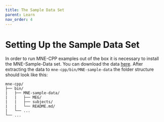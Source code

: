 ```yaml
---
title: The Sample Data Set
parent: Learn
nav_order: 4
---
```

# Setting Up the Sample Data Set

In order to run MNE-CPP examples out of the box it is necessary to install the MNE-Sample-Data set. You can download the data [here](https://osf.io/86qa2/download). After extracting the data to `mne-cpp/bin/MNE-sample-data` the folder structure should look like this: 

```
mne-cpp/
├── bin/
|   ├── MNE-sample-data/
|   |   ├── MEG/
|   |   ├── subjects/
|   |   └── README.md/
|   └── ...
└── ...
```